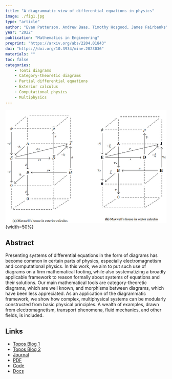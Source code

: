 ```yaml
---
title: "A diagrammatic view of differential equations in physics"
image: ./fig1.jpg
type: "article"
author: "Evan Patterson, Andrew Baas, Timothy Hosgood, James Fairbanks"
year: "2022"
publication: "Mathematics in Engineering"
preprint: "https://arxiv.org/abs/2204.01843"
doi: "https://doi.org/10.3934/mine.2023036"
materials: ""
toc: false
categories:
    - Tonti diagrams
    - Category-theoretic diagrams
    - Partial differential equations
    - Exterior calculus
    - Computational physics
    - Multiphysics
---
```


![](./fig1.jpg){width=50%}

## Abstract

Presenting systems of differential equations in the form of diagrams has become common in certain parts of physics, especially electromagnetism and computational physics. In this work, we aim to put such use of diagrams on a firm mathematical footing, while also systematizing a broadly applicable framework to reason formally about systems of equations and their solutions. Our main mathematical tools are category-theoretic diagrams, which are well known, and morphisms between diagrams, which have been less appreciated. As an application of the diagrammatic framework, we show how complex, multiphysical systems can be modularly constructed from basic physical principles. A wealth of examples, drawn from electromagnetism, transport phenomena, fluid mechanics, and other fields, is included.

## Links

- [Topos Blog 1](https://topos.site/blog/2022-04-08-diagrammatic-differential-equations-1/)
- [Topos Blog 2](https://topos.site/blog/2022-04-15-diagrammatic-differential-equations-2/)
- [Journal](https://www.aimspress.com/article/doi/10.3934/mine.2023036)
- [PDF](https://www.aimspress.com/data/article/preview/pdf/62989382ba35de155149669f.pdf)
- [Code](https://github.com/AlgebraicJulia/Decapodes.jl)
- [Docs](https://algebraicjulia.github.io/Decapodes.jl/dev/)